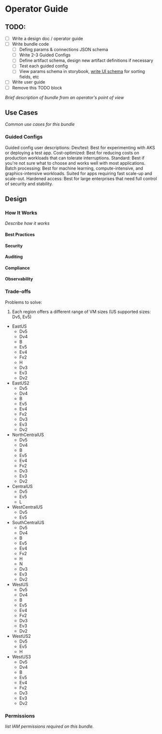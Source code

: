 # Operator Guide

## TODO:

* [ ] Write a design doc / operator guide
* [ ] Write bundle code
  * [ ] Defing params & connections JSON schema
  * [ ] Write 2-3 Guided Configs
  * [ ] Define artifact schema, design new artifact definitions if necessary
  * [ ] Test each guided config
  * [ ] View params schema in storybook, [write UI schema](https://react-jsonschema-form.readthedocs.io/en/latest/usage/widgets/) for sorting fields, etc
* [ ] Write user guide
* [ ] Remove this TODO block

_Brief description of bundle from an operator's point of view_

## Use Cases

_Common use cases for this bundle_

### Guided Configs

Guided config user descriptions:
Dev/test: Best for experimenting with AKS or deploying a test app.
Cost-optimized: Best for reducing costs on production workloads that can tolerate interruptions.
Standard: Best if you're not sure what to choose and works well with most applications.
Batch processing: Best for machine learning, compute-intensive, and graphics-intensive workloads. Suited for apps requiring fast scale-up and scale-out.
Hardened access: Best for large enterprises that need full control of security and stability.

## Design

### How It Works

_Describe how it works_

#### Best Practices

#### Security 

#### Auditing

#### Compliance

#### Observability

### Trade-offs

Problems to solve:
1. Each region offers a different range of VM sizes (US supported sizes: Dv5, Ev5)
- EastUS
  - Dv5
  - Dv4
  - B
  - Ev5
  - Ev4
  - Fv2
  - H
  - Dv3
  - Ev3
  - Dv2
- EastUS2
  - Dv5
  - Dv4
  - B
  - Ev5
  - Ev4
  - Fv2
  - Dv3
  - Ev3
  - Dv2
- NorthCentralUS
  - Dv5
  - Dv4
  - B
  - Ev5
  - Ev4
  - Fv2
  - Dv3
  - Ev3
  - Dv2
- CentralUS
  - Dv5
  - Ev5
  - L
- WestCentralUS
  - Dv5
  - Ev5
- SouthCentralUS
  - Dv5
  - Dv4
  - B
  - Ev5
  - Ev4
  - Fv2
  - H
  - N
  - Dv3
  - Ev3
  - Dv2
- WestUS
  - Dv5
  - Dv4
  - B
  - Ev5
  - Ev4
  - Fv2
  - Dv3
  - Ev3
  - Dv2
- WestUS2
  - Dv5
  - Ev5
  - H
- WestUS3
  - Dv5
  - Dv4
  - B
  - Ev5
  - Ev4
  - Fv2
  - Dv3
  - Ev3
  - Dv2

### Permissions

_list IAM permissions required on this bundle._
